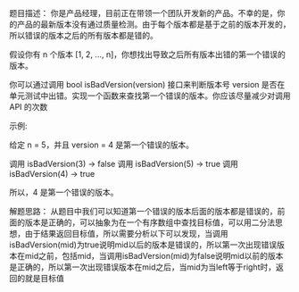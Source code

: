 题目描述： 你是产品经理，目前正在带领一个团队开发新的产品。不幸的是，你的产品的最新版本没有通过质量检测。由于每个版本都是基于之前的版本开发的，所以错误的版本之后的所有版本都是错的。

假设你有 n 个版本 [1, 2, ..., n]，你想找出导致之后所有版本出错的第一个错误的版本。

你可以通过调用 bool isBadVersion(version) 接口来判断版本号 version 是否在单元测试中出错。实现一个函数来查找第一个错误的版本。你应该尽量减少对调用 API 的次数

示例:

给定 n = 5，并且 version = 4 是第一个错误的版本。

调用 isBadVersion(3) -> false 调用 isBadVersion(5) -> true 调用 isBadVersion(4) -> true

所以，4 是第一个错误的版本。 

解题思路： 从题目中我们可以知道第一个错误的版本后面的版本都是错误的，前面的版本是正确的，可以抽象为在一个有序数组中查找目标值，可以用二分法思想，由于结果返回目标值，所以需要分析以下可以发现，当调用isBadVersion(mid)为true说明mid以后的版本是错误的，所以第一次出现错误版本在mid之前，包括mid，当调用isBadVersion(mid)为false说明mid以前的版本是正确的，所以第一次出现错误版本在mid之后，当mid为当left等于right时，返回的就是目标值
